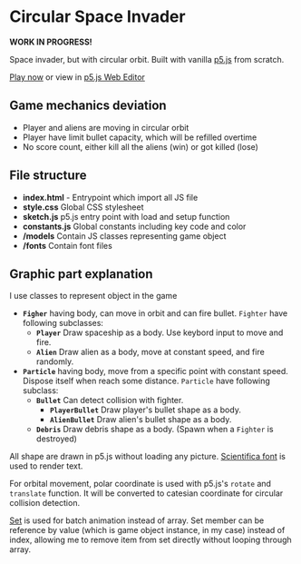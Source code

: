 # Circular Space Invader
**WORK IN PROGRESS!**

Space invader, but with circular orbit. Built with vanilla [p5.js](https://p5js.org) from scratch.

[Play now](https://th1nkk1d.github.io/circular-space-invader) or view in [p5.js Web Editor](https://editor.p5js.org/Th1nkK1D/sketches/Xv7vjo71c)

## Game mechanics deviation
- Player and aliens are moving in circular orbit
- Player have limit bullet capacity, which will be refilled overtime
- No score count, either kill all the aliens (win) or got killed (lose)

## File structure
- **index.html** - Entrypoint which import all JS file
- **style.css** Global CSS stylesheet
- **sketch.js** p5.js entry point with load and setup function
- **constants.js** Global constants including key code and color
- **/models** Contain JS classes representing game object
- **/fonts** Contain font files


## Graphic part explanation

I use classes to represent object in the game
- **`Figher`** having body, can move in orbit and can fire bullet. `Fighter` have following subclasses:
  - **`Player`** Draw spaceship as a body. Use keybord input to move and fire.
  - **`Alien`** Draw alien as a body, move at constant speed, and fire randomly.
- **`Particle`** having body, move from a specific point with constant speed. Dispose itself when reach some distance. `Particle` have following subclass:
  - **`Bullet`** Can detect collision with fighter.
    - **`PlayerBullet`** Draw player's bullet shape as a body.
    - **`AlienBullet`** Draw alien's bullet shape as a body.
  - **`Debris`** Draw debris shape as a body. (Spawn when  a `Fighter` is destroyed)

All shape are drawn in p5.js without loading any picture. [Scientifica font](https://github.com/NerdyPepper/scientifica) is used to render text.

For orbital movement, polar coordinate is used with p5.js's `rotate` and `translate` function. It will be converted to catesian coordinate for circular collision detection.

[Set](https://developer.mozilla.org/en-US/docs/Web/JavaScript/Reference/Global_Objects/Set) is used for batch animation instead of array. Set member can be reference by value (which is game object instance, in my case) instead of index, allowing me to remove item from set directly without looping through array. 
